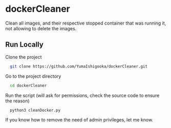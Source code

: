 # dockerCleaner
Clean all <none> images, and their respective stopped container that was running it, not allowing to delete the images.

## Run Locally

Clone the project

```bash
  git clone https://github.com/YumaIshigooka/dockerCleaner.git
```

Go to the project directory

```bash
  cd dockerCleaner
```

Run the script (will ask for permissions, check the source code to ensure the reason)

```bash
  python3 cleanDocker.py
```

If you know how to remove the need of admin privileges, let me know.

